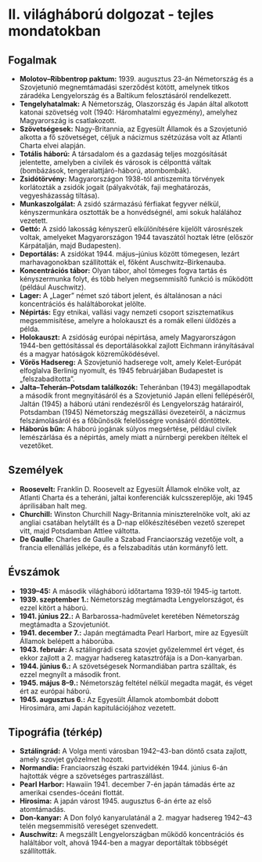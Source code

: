 # II. világháború dolgozat - tejles mondatokban

## Fogalmak

- **Molotov–Ribbentrop paktum:** 1939. augusztus 23-án Németország és a Szovjetunió megnemtámadási szerződést kötött, amelynek titkos záradéka Lengyelország és a Baltikum felosztásáról rendelkezett.
- **Tengelyhatalmak:** A Németország, Olaszország és Japán által alkotott katonai szövetség volt (1940: Háromhatalmi egyezmény), amelyhez Magyarország is csatlakozott.
- **Szövetségesek:** Nagy-Britannia, az Egyesült Államok és a Szovjetunió alkotta a fő szövetséget, céljuk a nácizmus szétzúzása volt az Atlanti Charta elvei alapján.
- **Totális háború:** A társadalom és a gazdaság teljes mozgósítását jelentette, amelyben a civilek és városok is célponttá váltak (bombázások, tengeralattjáró-háború, atombombák).
- **Zsidótörvény:** Magyarországon 1938-tól antiszemita törvények korlátozták a zsidók jogait (pályakvóták, faji meghatározás, vegyesházasság tiltása).
- **Munkaszolgálat:** A zsidó származású férfiakat fegyver nélkül, kényszermunkára osztották be a honvédségnél, ami sokuk halálához vezetett.
- **Gettó:** A zsidó lakosság kényszerű elkülönítésére kijelölt városrészek voltak, amelyeket Magyarországon 1944 tavaszától hoztak létre (először Kárpátalján, majd Budapesten).
- **Deportálás:** A zsidókat 1944. május–június között tömegesen, lezárt marhavagonokban szállították el, főként Auschwitz–Birkenauba.
- **Koncentrációs tábor:** Olyan tábor, ahol tömeges fogva tartás és kényszermunka folyt, és több helyen megsemmisítő funkció is működött (például Auschwitz).
- **Lager:** A „Lager” német szó tábort jelent, és általánosan a náci koncentrációs és haláltáborokat jelölte.
- **Népirtás:** Egy etnikai, vallási vagy nemzeti csoport szisztematikus megsemmisítése, amelyre a holokauszt és a romák elleni üldözés a példa.
- **Holokauszt:** A zsidóság európai népirtása, amely Magyarországon 1944-ben gettósítással és deportálásokkal zajlott Eichmann irányításával és a magyar hatóságok közreműködésével.
- **Vörös Hadsereg:** A Szovjetunió hadserege volt, amely Kelet-Európát elfoglalva Berlinig nyomult, és 1945 februárjában Budapestet is „felszabadította”.
- **Jalta–Teherán–Potsdam találkozók:** Teheránban (1943) megállapodtak a második front megnyitásáról és a Szovjetunió Japán elleni fellépéséről, Jaltán (1945) a háború utáni rendezésről és Lengyelország határairól, Potsdamban (1945) Németország megszállási övezeteiről, a nácizmus felszámolásáról és a főbűnösök felelősségre vonásáról döntöttek.
- **Háborús bűn:** A háború jogának súlyos megsértése, például civilek lemészárlása és a népirtás, amely miatt a nürnbergi perekben ítéltek el vezetőket.

## Személyek

- **Roosevelt:** Franklin D. Roosevelt az Egyesült Államok elnöke volt, az Atlanti Charta és a teheráni, jaltai konferenciák kulcsszereplője, aki 1945 áprilisában halt meg.
- **Churchill:** Winston Churchill Nagy-Britannia miniszterelnöke volt, aki az angliai csatában helytállt és a D-nap előkészítésében vezető szerepet vitt, majd Potsdamban Attlee váltotta.
- **De Gaulle:** Charles de Gaulle a Szabad Franciaország vezetője volt, a francia ellenállás jelképe, és a felszabadítás után kormányfő lett.

## Évszámok

- **1939–45:** A második világháború időtartama 1939-től 1945-ig tartott.
- **1939. szeptember 1.:** Németország megtámadta Lengyelországot, és ezzel kitört a háború.
- **1941. június 22.:** A Barbarossa-hadművelet keretében Németország megtámadta a Szovjetuniót.
- **1941. december 7.:** Japán megtámadta Pearl Harbort, mire az Egyesült Államok belépett a háborúba.
- **1943. február:** A sztálingrádi csata szovjet győzelemmel ért véget, és ekkor zajlott a 2. magyar hadsereg katasztrófája is a Don-kanyarban.
- **1944. június 6.:** A szövetségesek Normandiában partra szálltak, és ezzel megnyílt a második front.
- **1945. május 8–9.:** Németország feltétel nélkül megadta magát, és véget ért az európai háború.
- **1945. augusztus 6.:** Az Egyesült Államok atombombát dobott Hirosimára, ami Japán kapitulációjához vezetett.

## Tipográfia (térkép)

- **Sztálingrád:** A Volga menti városban 1942–43-ban döntő csata zajlott, amely szovjet győzelmet hozott.
- **Normandia:** Franciaország északi partvidékén 1944. június 6-án hajtották végre a szövetséges partraszállást.
- **Pearl Harbor:** Hawaiin 1941. december 7-én japán támadás érte az amerikai csendes-óceáni flottát.
- **Hirosima:** A japán várost 1945. augusztus 6-án érte az első atomtámadás.
- **Don-kanyar:** A Don folyó kanyarulatánál a 2. magyar hadsereg 1942–43 telén megsemmisítő vereséget szenvedett.
- **Auschwitz:** A megszállt Lengyelországban működő koncentrációs és haláltábor volt, ahová 1944-ben a magyar deportáltak többségét szállították.